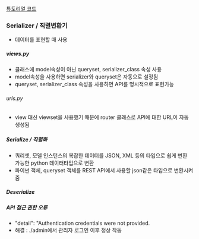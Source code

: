 [튜토리얼 코드](https://github.com/encode/rest-framework-tutorial)

### Serializer / 직렬변환기  

- 데이터를 표현할 때 사용

##### views.py
- 클래스에 model속성이 아닌 queryset, serializer_class 속성 사용
- model속성을 사용하면 serializer와 queryset은 자동으로 설정됨  
- queryset, serializer_class 속성을 사용하면 API를 명시적으로 표현가능

###### urls.py  
- view 대신 viewset을 사용했기 때문에 router 클래스로 API에 대한 URL이 자동 생성됨

##### Serialize / 직렬화  
- 쿼리셋, 모델 인스턴스의 복잡한 데이터를 JSON, XML 등의 타입으로 쉽게 변환 가능한 python 데이터타입으로 변환  
- 파이썬 객체, queryset 객체를 REST API에서 사용할 json같은 타입으로 변환시켜줌

##### Deserialize  

##### API 접근 권한 오류  
- "detail": "Authentication credentials were not provided.  
- 해결 : ./admin에서 관리자 로그인 이후 정상 작동  
